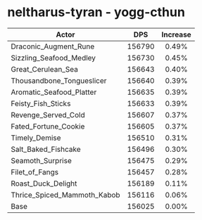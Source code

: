 # neltharus-tyran - yogg-cthun
| Actor | DPS | Increase |
|---|:---:|:---:|
|Draconic_Augment_Rune|156790|0.49%|
|Sizzling_Seafood_Medley|156730|0.45%|
|Great_Cerulean_Sea|156643|0.40%|
|Thousandbone_Tongueslicer|156640|0.39%|
|Aromatic_Seafood_Platter|156635|0.39%|
|Feisty_Fish_Sticks|156633|0.39%|
|Revenge_Served_Cold|156607|0.37%|
|Fated_Fortune_Cookie|156605|0.37%|
|Timely_Demise|156510|0.31%|
|Salt_Baked_Fishcake|156496|0.30%|
|Seamoth_Surprise|156475|0.29%|
|Filet_of_Fangs|156457|0.28%|
|Roast_Duck_Delight|156189|0.11%|
|Thrice_Spiced_Mammoth_Kabob|156116|0.06%|
|Base|156025|0.00%|
